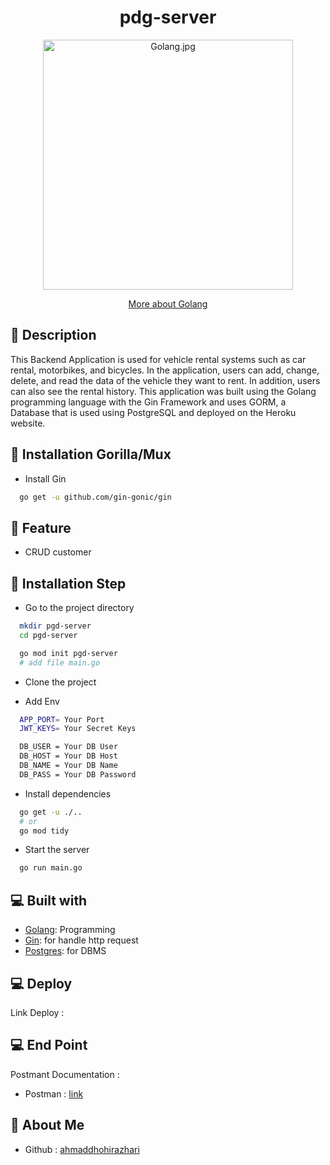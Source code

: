 <h1 align="center">pdg-server</h1>
<p align="center"><img src="https://upload.wikimedia.org/wikipedia/commons/thumb/0/05/Go_Logo_Blue.svg/2560px-Go_Logo_Blue.svg.png" width="400px" alt="Golang.jpg" /></p>
<p align="center">
    <a href="https://golang.org/" target="blank">More about Golang</a>
</p>

## 🔗 Description

This Backend Application is used for vehicle rental systems such as car rental, motorbikes, and bicycles. In the application, users can add, change, delete, and read the data of the vehicle they want to rent. In addition, users can also see the rental history. This application was built using the Golang programming language with the Gin Framework and uses GORM, a Database that is used using PostgreSQL and deployed on the Heroku website.

## 🔗 Installation Gorilla/Mux

- Install Gin

```sh
  go get -u github.com/gin-gonic/gin
```

## 🔗 Feature

- CRUD customer

## 🔗 Installation Step

- Go to the project directory

```sh
  mkdir pgd-server
  cd pgd-server

  go mod init pgd-server
  # add file main.go
```

- Clone the project

- Add Env

```sh
  APP_PORT= Your Port
  JWT_KEYS= Your Secret Keys

  DB_USER = Your DB User
  DB_HOST = Your DB Host
  DB_NAME = Your DB Name
  DB_PASS = Your DB Password
```

- Install dependencies

```sh
  go get -u ./..
  # or
  go mod tidy
```

- Start the server

```sh
  go run main.go
```

## 💻 Built with

- [Golang](https://go.dev/): Programming
- [Gin](https://github.com/gin-gonic/gin): for handle http request
- [Postgres](https://www.postgresql.org/): for DBMS

## 💻 Deploy

Link Deploy :

## 💻 End Point

Postmant Documentation :

- Postman : [link](https://documenter.getpostman.com/view/25631499/2sA3kYgyeE)

## 🚀 About Me

- Github : [ahmaddhohirazhari](https://github.com/ahmaddhohirazhari/)
